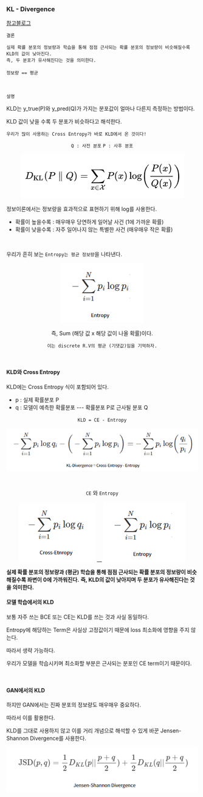 ### KL - Divergence

[참고블로그](https://hwiyong.tistory.com/408)

`결론`

    실제 확률 분포의 정보량과 학습을 통해 점점 근사되는 확률 분포의 정보량이 비슷해질수록 KLD의 값이 낮아진다.
    즉, 두 분포가 유사해진다는 것을 의미한다.

    정보량 == 평균

<br>

`설명`

KLD는 y_true(P)와 y_pred(Q)가 가지는 분포값이 얼마나 다른지 측정하는 방법이다.

KLD 값이 낮을 수록 두 분포가 비슷하다고 해석한다.

    우리가 많이 사용하는 Cross Entropy가 바로 KLD에서 온 것이다! 

<div align="center">

`Q : 사전 분포`
`P : 사후 분포`

![img.png](img/img.png)

</div>

정보이론에서는 정보량을 효과적으로 표현하기 위해 log를 사용한다.

- 확률이 높을수록 : 매우매우 당연하게 일어날 사건 (1에 가까운 확률) 
- 확률이 낮을수록 : 자주 일어나지 않는 특별한 사건 (매우매우 작은 확률)

<br>

우리가 흔히 보는 `Entropy는 평균 정보량`을 나타낸다.

<div align="center">

![img_1.png](img/img_1.png)

즉, Sum (해당 값 x 해당 값이 나올 확률)이다. 

    이는 discrete R.V의 평균 (기댓값)임을 기억하자.

</div>

<br>

#### KLD와 Cross Entropy

KLD에는 Cross Entropy 식이 포함되어 있다.

- p : 실제 확률분포 P
- q : 모델이 예측한 확률분포 --- 확률분포 P로 근사될 분포 Q

<div align="center">

`KLD = CE - Entropy`

![img_2.png](img/img_2.png)

<br>

`CE` 와 `Entropy`

![img_3.png](img/img_3.png) __  ![img_1.png](img/img_1.png)

</div>

**실제 확률 분포의 정보량과 (평균) 학습을 통해 점점 근사되는 확률 분포의 정보량이 비슷해질수록 좌변이 0에 가까워진다.**
**즉, KLD의 값이 낮아지며 두 분포가 유사해진다는 것을 의미한다.**


#### 모델 학습에서의 KLD

보통 자주 쓰는 BCE 또는 CE는 KLD를 쓰는 것과 사실 동일하다.

Entropy에 해당하는 Term은 사실상 고정값이기 때문에 loss 최소화에 영향을 주지 않는다.

따라서 생략 가능하다.

우리가 모델을 학습시키며 최소화할 부분은 근사되는 분포인 CE term이기 때문이다.

<br>

#### GAN에서의 KLD

하지만 GAN에서는 진짜 분포의 정보량도 매우매우 중요하다.

따라서 이를 활용한다. 

KLD를 그대로 사용하지 않고 이를 거리 개념으로 해석할 수 있게 바꾼 Jensen-Shannon Divergence를 사용한다. 

![img_4.png](img/img_4.png)

